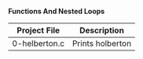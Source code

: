 **Functions And Nested Loops**

|Project File | Description |
--------------|--------------
|0-helberton.c | Prints holberton |